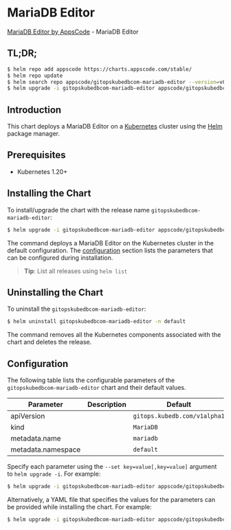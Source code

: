 # MariaDB Editor

[MariaDB Editor by AppsCode](https://appscode.com) - MariaDB Editor

## TL;DR;

```bash
$ helm repo add appscode https://charts.appscode.com/stable/
$ helm repo update
$ helm search repo appscode/gitopskubedbcom-mariadb-editor --version=v0.27.0
$ helm upgrade -i gitopskubedbcom-mariadb-editor appscode/gitopskubedbcom-mariadb-editor -n default --create-namespace --version=v0.27.0
```

## Introduction

This chart deploys a MariaDB Editor on a [Kubernetes](http://kubernetes.io) cluster using the [Helm](https://helm.sh) package manager.

## Prerequisites

- Kubernetes 1.20+

## Installing the Chart

To install/upgrade the chart with the release name `gitopskubedbcom-mariadb-editor`:

```bash
$ helm upgrade -i gitopskubedbcom-mariadb-editor appscode/gitopskubedbcom-mariadb-editor -n default --create-namespace --version=v0.27.0
```

The command deploys a MariaDB Editor on the Kubernetes cluster in the default configuration. The [configuration](#configuration) section lists the parameters that can be configured during installation.

> **Tip**: List all releases using `helm list`

## Uninstalling the Chart

To uninstall the `gitopskubedbcom-mariadb-editor`:

```bash
$ helm uninstall gitopskubedbcom-mariadb-editor -n default
```

The command removes all the Kubernetes components associated with the chart and deletes the release.

## Configuration

The following table lists the configurable parameters of the `gitopskubedbcom-mariadb-editor` chart and their default values.

|     Parameter      | Description |                 Default                 |
|--------------------|-------------|-----------------------------------------|
| apiVersion         |             | <code>gitops.kubedb.com/v1alpha1</code> |
| kind               |             | <code>MariaDB</code>                    |
| metadata.name      |             | <code>mariadb</code>                    |
| metadata.namespace |             | <code>default</code>                    |


Specify each parameter using the `--set key=value[,key=value]` argument to `helm upgrade -i`. For example:

```bash
$ helm upgrade -i gitopskubedbcom-mariadb-editor appscode/gitopskubedbcom-mariadb-editor -n default --create-namespace --version=v0.27.0 --set apiVersion=gitops.kubedb.com/v1alpha1
```

Alternatively, a YAML file that specifies the values for the parameters can be provided while
installing the chart. For example:

```bash
$ helm upgrade -i gitopskubedbcom-mariadb-editor appscode/gitopskubedbcom-mariadb-editor -n default --create-namespace --version=v0.27.0 --values values.yaml
```
